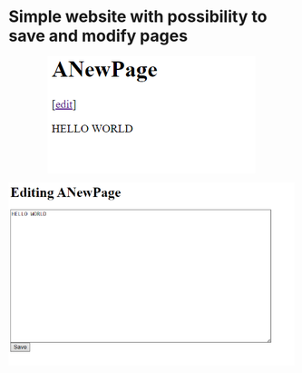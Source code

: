 # Simple website with possibility to save and modify pages

<p align="center">
    <img src="/capture_page.png" alt="capture_page">
</p>

<p align="center">
    <img src="/capture_save_change.png" alt="capture_save">
</p>
